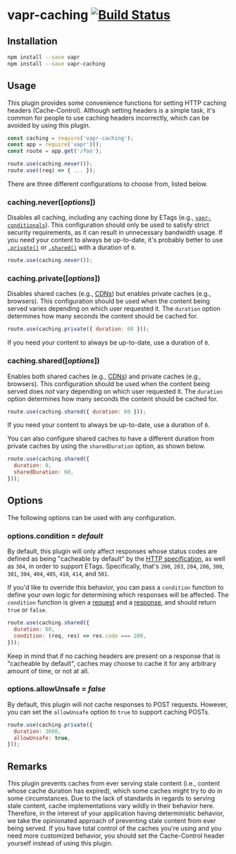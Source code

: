 # vapr-caching [![Build Status](https://travis-ci.org/JoshuaWise/vapr-caching.svg?branch=master)](https://travis-ci.org/JoshuaWise/vapr-caching)

## Installation

```bash
npm install --save vapr
npm install --save vapr-caching
```

## Usage

This plugin provides some convenience functions for setting HTTP caching headers (Cache-Control). Although setting headers is a simple task, it's common for people to use caching headers incorrectly, which can be avoided by using this plugin.

```js
const caching = require('vapr-caching');
const app = require('vapr')();
const route = app.get('/foo');

route.use(caching.never());
route.use((req) => { ... });
```

There are three different configurations to choose from, listed below.

### caching.never([*options*])

Disables all caching, including any caching done by ETags (e.g., [`vapr-conditionals`](https://github.com/JoshuaWise/vapr-conditionals)). This configuration should only be used to satisfy strict security requirements, as it can result in unnecessary bandwidth usage. If you need your content to always be up-to-date, it's probably better to use [`.private()`](#cachingprivateoptions) or [`.shared()`](#cachingsharedoptions) with a duration of `0`.

```js
route.use(caching.never());
```

### caching.private([*options*])

Disables shared caches (e.g., [CDNs](https://en.wikipedia.org/wiki/Content_delivery_network)) but enables private caches (e.g., browsers). This configuration should be used when the content being served varies depending on which user requested it. The `duration` option determines how many seconds the content should be cached for.

```js
route.use(caching.private({ duration: 60 }));
```

If you need your content to always be up-to-date, use a duration of `0`.

### caching.shared([*options*])

Enables both shared caches (e.g., [CDNs](https://en.wikipedia.org/wiki/Content_delivery_network)) and private caches (e.g., browsers). This configuration should be used when the content being served does *not* vary depending on which user requested it. The `duration` option determines how many seconds the content should be cached for.

```js
route.use(caching.shared({ duration: 60 }));
```

If you need your content to always be up-to-date, use a duration of `0`.

You can also configure shared caches to have a different duration from private caches by using the `sharedDuration` option, as shown below.

```js
route.use(caching.shared({
  duration: 0,
  sharedDuration: 60,
}));
```

## Options

The following options can be used with any configuration.

### options.condition = *default*

By default, this plugin will only affect responses whose status codes are defined as being "cacheable by default" by the [HTTP specification](https://tools.ietf.org/html/rfc7231#section-6.1), as well as `304`, in order to support ETags. Specifically, that's `200`, `203`, `204`, `206`, `300`, `301`, `304`, `404`, `405`, `410`, `414`, and `501`.

If you'd like to override this behavior, you can pass a `condition` function to define your own logic for determining which responses will be affected. The `condition` function is given a [request](https://github.com/JoshuaWise/vapr/blob/master/docs/reference/request.md#class-request) and a [response](https://github.com/JoshuaWise/vapr/blob/master/docs/reference/response.md), and should return `true` or `false`.

```js
route.use(caching.shared({
  duration: 60,
  condition: (req, res) => res.code === 200,
}));
```

Keep in mind that if no caching headers are present on a response that is "cacheable by default", caches may choose to cache it for any arbitrary amount of time, or not at all.

### options.allowUnsafe = *false*

By default, this plugin will not cache responses to POST requests. However, you can set the `allowUnsafe` option to `true` to support caching POSTs.

```js
route.use(caching.private({
  duration: 3600,
  allowUnsafe: true,
}));
```

## Remarks

This plugin prevents caches from ever serving stale content (i.e., content whose cache duration has expired), which some caches might try to do in some circumstances. Due to the lack of standards in regards to serving stale content, cache implementations vary wildly in their behavior here. Therefore, in the interest of your application having deterministic behavior, we take the opinionated approach of preventing stale content from ever being served. If you have total control of the caches you're using and you need more customized behavior, you should set the Cache-Control header yourself instead of using this plugin.
